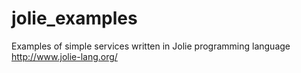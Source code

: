 # jolie_examples
Examples of simple services written in Jolie programming language 
http://www.jolie-lang.org/
